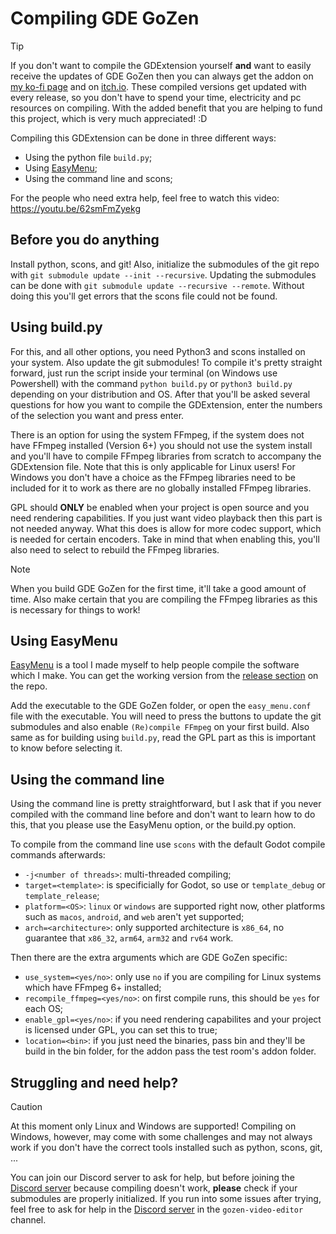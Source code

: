 # Compiling GDE GoZen

> [!TIP]
> If you don't want to compile the GDExtension yourself **and** want to easily receive the updates of GDE GoZen then you can always get the addon on [my ko-fi page](https://ko-fi.com/s/c6ec85052b) and on [itch.io](https://voylin.itch.io/gde-gozen-video-playback-addon-for-godot). These compiled versions get updated with every release, so you don't have to spend your time, electricity and pc resources on compiling. With the added benefit that you are helping to fund this project, which is very much appreciated! :D

Compiling this GDExtension can be done in three different ways:
- Using the python file `build.py`;
- Using [EasyMenu](https://github.com/VoylinsGamedevJourney/easy_menu);
- Using the command line and scons;

For the people who need extra help, feel free to watch this video:
https://youtu.be/62smFmZyekg

## Before you do anything

Install python, scons, and git! Also, initialize the submodules of the git repo with `git submodule update --init --recursive`. Updating the submodules can be done with `git submodule update --recursive --remote`. Without doing this you'll get errors that the scons file could not be found.

## Using build.py

For this, and all other options, you need Python3 and scons installed on your system. Also update the git submodules! To compile it's pretty straight forward, just run the script inside your terminal (on Windows use Powershell) with the command `python build.py` or `python3 build.py` depending on your distribution and OS. After that you'll be asked several questions for how you want to compile the GDExtension, enter the numbers of the selection you want and press enter.

There is an option for using the system FFmpeg, if the system does not have FFmpeg installed (Version 6+) you should not use the system install and you'll have to compile FFmpeg libraries from scratch to accompany the GDExtension file. Note that this is only applicable for Linux users! For Windows you don't have a choice as the FFmpeg libraries need to be included for it to work as there are no globally installed FFmpeg libraries.

GPL should **ONLY** be enabled when your project is open source and you need rendering capabilities. If you just want video playback then this part is not needed anyway. What this does is allow for more codec support, which is needed for certain encoders. Take in mind that when enabling this, you'll also need to select to rebuild the FFmpeg libraries.

> [!NOTE]
> When you build GDE GoZen for the first time, it'll take a good amount of time. Also make certain that you are compiling the FFmpeg libraries as this is necessary for things to work!

## Using EasyMenu

[EasyMenu](https://github.com/VoylinsGamedevJourney/easy_menu) is a tool I made myself to help people compile the software which I make. You can get the working version from the [release section](https://github.com/VoylinsGamedevJourney/easy_menu/releases) on the repo.

Add the executable to the GDE GoZen folder, or open the `easy_menu.conf` file with the executable. You will need to press the buttons to update the git submodules and also enable `(Re)compile FFmpeg` on your first build. Also same as for building using `build.py`, read the GPL part as this is important to know before selecting it.

## Using the command line

Using the command line is pretty straightforward, but I ask that if you never compiled with the command line before and don't want to learn how to do this, that you please use the EasyMenu option, or the build.py option.

To compile from the command line use `scons` with the default Godot compile commands afterwards:
- `-j<number of threads>`: multi-threaded compiling;
- `target=<template>`: is specificially for Godot, so use or `template_debug` or `template_release`;
- `platform=<OS>`: `linux` or `windows` are supported right now, other platforms such as `macos`, `android`, and `web` aren't yet supported;
- `arch=<architecture>`: only supported architecture is `x86_64`, no guarantee that `x86_32`, `arm64`, `arm32` and `rv64` work.

Then there are the extra arguments which are GDE GoZen specific:
- `use_system=<yes/no>`: only use `no` if you are compiling for Linux systems which have FFmpeg 6+ installed;
- `recompile_ffmpeg=<yes/no>`: on first compile runs, this should be `yes` for each OS;
- `enable_gpl=<yes/no>`: if you need rendering capabilites and your project is licensed under GPL, you can set this to true;
- `location=<bin>`: if you just need the binaries, pass bin and they'll be build in the bin folder, for the addon pass the test room's addon folder.

## Struggling and need help?

> [!CAUTION]
> At this moment only Linux and Windows are supported! Compiling on Windows, however, may come with some challenges and may not always work if you don't have the correct tools installed such as python, scons, git, ...

You can join our Discord server to ask for help, but before joining the [Discord server](https://discord.com/invite/BdbUf7VKYC) because compiling doesn't work, **please** check if your submodules are properly initialized. If you run into some issues after trying, feel free to ask for help in the [Discord server](https://discord.com/invite/BdbUf7VKYC) in the `gozen-video-editor` channel.

